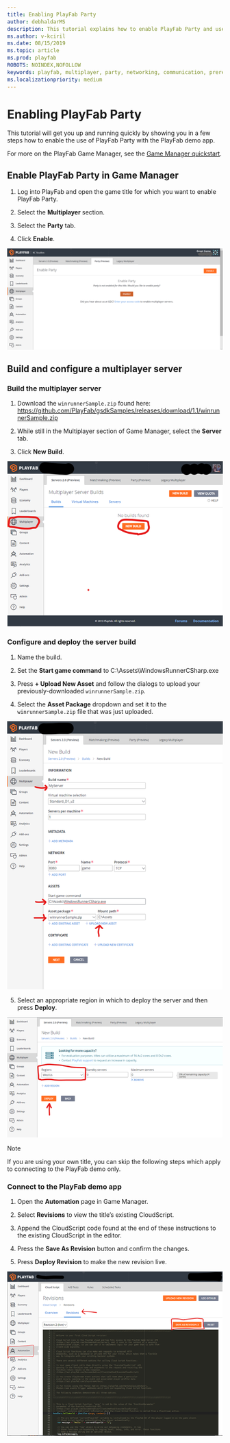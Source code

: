 ```yaml
---
title: Enabling PlayFab Party
author: debhaldarMS
description: This tutorial explains how to enable PlayFab Party and use it with the PlayFab demo app.
ms.author: v-kciril
ms.date: 08/15/2019
ms.topic: article
ms.prod: playfab
ROBOTS: NOINDEX,NOFOLLOW
keywords: playfab, multiplayer, party, networking, communication, prerequisites, enabling
ms.localizationpriority: medium
---
```


# Enabling PlayFab Party

This tutorial will get you up and running quickly by showing you in a few steps how to enable the use of PlayFab Party with the PlayFab demo app.

For more on the PlayFab Game Manager, see the [Game Manager quickstart](../../config/gamemanager/quickstart.md).

## Enable PlayFab Party in Game Manager

1. Log into PlayFab and open the game title for which you want to enable PlayFab Party. 

2. Select the **Multiplayer** section.

3. Select the **Party** tab.

4. Click **Enable**.

![Enable Party](media/enable-party.png)

## Build and configure a multiplayer server

### Build the multiplayer server

1. Download the `winrunnerSample.zip` found here: https://github.com/PlayFab/gsdkSamples/releases/download/1.1/winrunnerSample.zip

2. While still in the Multiplayer section of Game Manager, select the **Server** tab.

3. Click **New Build**.

![Build server](media/build-server.png)

### Configure and deploy the server build

1. Name the build. 

2. Set the  **Start game command** to C:\Assets\WindowsRunnerCSharp.exe

3. Press **+ Upload New Asset** and follow the dialogs to upload your previously-downloaded `winrunnerSample.zip`. 

4. Select the **Asset Package** dropdown and set it to the `winrunnerSample.zip` file that was just uploaded.

![Configure build](media/configure-build.png)

5. Select an appropriate region in which to deploy the server and then press **Deploy**.

![Deploy build](media/deploy-build.png)

> [!NOTE]
> If you are using your own title, you can skip the following steps which apply to connecting to the PlayFab demo only.

### Connect to the PlayFab demo app

1. Open the **Automation** page in Game Manager.

2. Select **Revisions** to view the title’s existing CloudScript.

3. Append the CloudScript code found at the end of these instructions to the existing CloudScript in the editor.

4. Press the **Save As Revision** button and confirm the changes.

5. Press **Deploy Revision** to make the new revision live.

![Add CloudScript Functions](media/add-cloudscript-functions.png)

